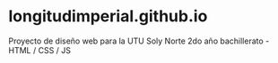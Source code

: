 # longitudimperial.github.io
Proyecto de diseño web para la UTU Soly Norte 2do año bachillerato - HTML / CSS / JS
